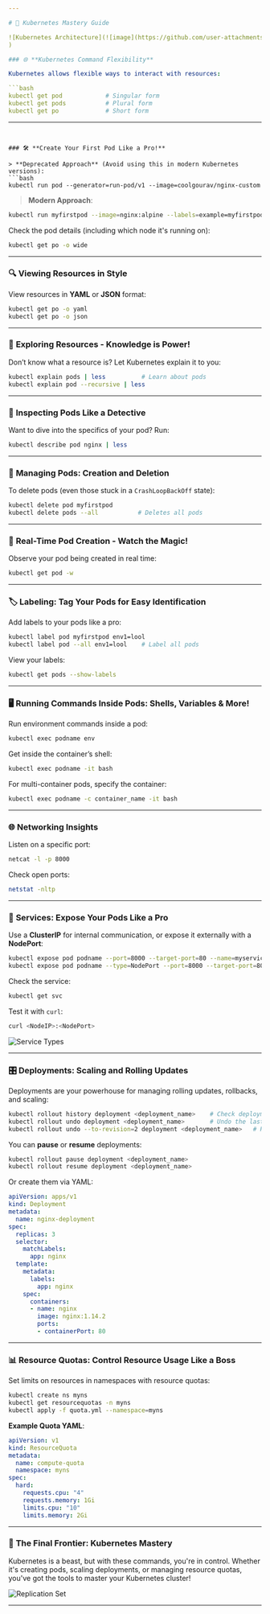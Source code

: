 ```yaml
---

# 🚀 Kubernetes Mastery Guide

![Kubernetes Architecture](![image](https://github.com/user-attachments/assets/6aa7cfe8-b9af-430e-9534-102998fb09f2)
)

### 🌐 **Kubernetes Command Flexibility**

Kubernetes allows flexible ways to interact with resources:

```bash
kubectl get pod            # Singular form
kubectl get pods           # Plural form
kubectl get po             # Short form
```

---
```


### 🛠 **Create Your First Pod Like a Pro!**

> **Deprecated Approach** (Avoid using this in modern Kubernetes versions):
```bash
kubectl run pod --generator=run-pod/v1 --image=coolgourav/nginx-custom
```

> **Modern Approach**:
```bash
kubectl run myfirstpod --image=nginx:alpine --labels=example=myfirstpod
```

Check the pod details (including which node it's running on):
```bash
kubectl get po -o wide
```

---

### 🔍 **Viewing Resources in Style**

View resources in **YAML** or **JSON** format:
```bash
kubectl get po -o yaml
kubectl get po -o json
```

---

### 📖 **Exploring Resources - Knowledge is Power!**

Don’t know what a resource is? Let Kubernetes explain it to you:
```bash
kubectl explain pods | less          # Learn about pods
kubectl explain pod --recursive | less
```

---

### 🔎 **Inspecting Pods Like a Detective**

Want to dive into the specifics of your pod? Run:
```bash
kubectl describe pod nginx | less
```

---

### 🚫 **Managing Pods: Creation and Deletion**

To delete pods (even those stuck in a `CrashLoopBackOff` state):
```bash
kubectl delete pod myfirstpod
kubectl delete pods --all           # Deletes all pods
```

---

### 👀 **Real-Time Pod Creation - Watch the Magic!**

Observe your pod being created in real time:
```bash
kubectl get pod -w
```

---

### 🏷 **Labeling: Tag Your Pods for Easy Identification**

Add labels to your pods like a pro:
```bash
kubectl label pod myfirstpod env1=lool
kubectl label pod --all env1=lool    # Label all pods
```

View your labels:
```bash
kubectl get pods --show-labels
```

---

### 🖥 **Running Commands Inside Pods: Shells, Variables & More!**

Run environment commands inside a pod:
```bash
kubectl exec podname env
```

Get inside the container’s shell:
```bash
kubectl exec podname -it bash
```

For multi-container pods, specify the container:
```bash
kubectl exec podname -c container_name -it bash
```

---

### 🌐 **Networking Insights**

Listen on a specific port:
```bash
netcat -l -p 8000
```

Check open ports:
```bash
netstat -nltp
```

---

### 🔧 **Services: Expose Your Pods Like a Pro**

Use a **ClusterIP** for internal communication, or expose it externally with a **NodePort**:
```bash
kubectl expose pod podname --port=8000 --target-port=80 --name=myservice
kubectl expose pod podname --type=NodePort --port=8000 --target-port=80 --name=myservice
```

Check the service:
```bash
kubectl get svc
```

Test it with `curl`:
```bash
curl <NodeIP>:<NodePort>
```

![Service Types](./service.png)

---

### 🎛 **Deployments: Scaling and Rolling Updates**

Deployments are your powerhouse for managing rolling updates, rollbacks, and scaling:
```bash
kubectl rollout history deployment <deployment_name>    # Check deployment history
kubectl rollout undo deployment <deployment_name>       # Undo the last deployment
kubectl rollout undo --to-revision=2 deployment <deployment_name>   # Roll back to a specific revision
```

You can **pause** or **resume** deployments:
```bash
kubectl rollout pause deployment <deployment_name>
kubectl rollout resume deployment <deployment_name>
```

Or create them via YAML:
```yaml
apiVersion: apps/v1
kind: Deployment
metadata:
  name: nginx-deployment
spec:
  replicas: 3
  selector:
    matchLabels:
      app: nginx
  template:
    metadata:
      labels:
        app: nginx
    spec:
      containers:
      - name: nginx
        image: nginx:1.14.2
        ports:
        - containerPort: 80
```

---

### 📊 **Resource Quotas: Control Resource Usage Like a Boss**

Set limits on resources in namespaces with resource quotas:
```bash
kubectl create ns myns
kubectl get resourcequotas -n myns
kubectl apply -f quota.yml --namespace=myns
```

**Example Quota YAML**:
```yaml
apiVersion: v1
kind: ResourceQuota
metadata:
  name: compute-quota
  namespace: myns
spec:
  hard:
    requests.cpu: "4"
    requests.memory: 1Gi
    limits.cpu: "10"
    limits.memory: 2Gi
```

---

### 🏁 **The Final Frontier: Kubernetes Mastery**

Kubernetes is a beast, but with these commands, you're in control. Whether it's creating pods, scaling deployments, or managing resource quotas, you've got the tools to master your Kubernetes cluster!

![Replication Set](./rcset.png)

---

